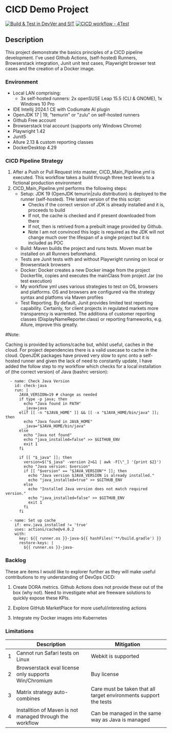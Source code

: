 # CICD Demo Project
[![Build & Test in DevVer and SIT](https://github.com/Moonbeam69/CICDDemo/actions/workflows/CICD_Main_Pipeline.yml/badge.svg)](https://github.com/Moonbeam69/CICDDemo/actions/workflows/CICD_Main_Pipeline.yml)
[![CICD workflow - 4Test](https://github.com/Moonbeam69/CICDDemo/actions/workflows/CICD_Main_Pipeline%20-4Test.yml/badge.svg)](https://github.com/Moonbeam69/CICDDemo/actions/workflows/CICD_Main_Pipeline%20-4Test.yml)

## Description

This project demonstrate the basics principles of a CICD pipeline development. I've used Github Actions, (self-hosted) Runners, Browserstack integration, Junit unit test cases, Playwright browser test cases and the creation of a Docker image.

### Environment
- Local LAN comprising:
  - 3x self-hosted runners: 2x openSUSE Leap 15.5 (CLI & GNOME), 1x Windows 10 Pro
- IDE Intellij 2024.1 CE with Codiumate AI plugin 
- OpenJDK 17 | 19, "temurin" or "zulu" on self-hosted runners
- Github Free account
- Browserstack trial account (supports only Windows Chrome)
- Playwright 1.42
- Junit5
- Allure 2.13 & custom reporting classes
- DockerDesktop 4.29 

 
### CICD Pipeline Strategy

1. After a Push or Pull Request into master, CICD_Main_Pipeline.yml is executed. This workflow takes a build through three test levels to a fictional production environment
3. CICD_Main_Pipeline.yml performs the following steps:
   - Setup: JDK 19 (OpenJDK temurin|zulu distribution) is deployed to the runner (self-hosted). THe latest version of the this script:
     - Checks if the correct version of JDK is already installed and it is, proceeds to build
     - If not, the cache is checked and if present downloaded from there
     - If not, then is retrived from a prebuilt image provided by Github.
     - Note I am not convinced this logic is required as the JDK will not change much over the lifespan of a single project but it is included as POC
   - Build: Maven builds the project and runs tests. Moven must be installed on all Runners beforehand. 
   - Tests are Junit tests with and without Playwright running on local or Browserstack browsers 
   - Docker: Docker creates a new Docker image from the project Dockerfile, copies and executes the mainClass from project Jar (no test execution)
   - My workflow yml uses various strategies to test on OS, browsers and platforms. OS and browsers are configured via the strategy syntax and platfoms via Maven profiles 
   - Test Reporting. By default, Junit provides limited test reporting capability. Certainly, for client projects in regulated markets more transparency is warrented. The additiona of
customer reporting classes (DisplayNameReporter.class) or reporting frameworks, e.g. Allure, improve this greatly.

#Note:

Caching is provided by actions/cache but, whilst useful, caches in the cloud. For project dependencies there is a valid usecase to cache in the cloud. OpenJDK packages 
have proved very slow to sync onto a self-hosted runner and given the lack of need to constantly update, I have added the follow step to my workflow which checks 
for a local installation of (the correct version) of Java (bashrc version):

      - name: Check Java Version
        id: check-java
        run: |
          JAVA_VERSION=19 # change as needed
          if type -p java; then
            echo "Java found in PATH"
            _java=java
          elif [[ -n "$JAVA_HOME" ]] && [[ -x "$JAVA_HOME/bin/java" ]]; then
            echo "Java found in JAVA_HOME"
            _java="$JAVA_HOME/bin/java"
          else
            echo "Java not found"
            echo "java_installed=false" >> $GITHUB_ENV
            exit 1
          fi
          
          if [[ "$_java" ]]; then
            version=$("$_java" -version 2>&1 | awk -F[\"_] '{print $2}')
            echo "Java version: $version"
            if [[ "$version" == "$JAVA_VERSION"* ]]; then
              echo "Java version $JAVA_VERSION is already installed."
              echo "java_installed=true" >> $GITHUB_ENV
            else
              echo "Installed Java version does not match required version."
              echo "java_installed=false" >> $GITHUB_ENV
              exit 1
            fi
          fi

      - name: Set up cache
        if: env.java_installed != 'true'
        uses: actions/cache@v4.0.2
        with:
          key: ${{ runner.os }}-java-${{ hashFiles('**/build.gradle') }}
          restore-keys: |
            ${{ runner.os }}-java-




### Backlog

These are items I would like to explorer further as they will make useful contributions to my understanding of DevOps CICD:

1. Create DORA metrics. Github Actions does not provide these out of the box (why not). Need to investigate what are freeware solutions to quickly expose these KPIs.

2. Explore GitHub MarketPlace for more useful/interesting actions

3. Integrate my Docker images into Kubernetes

### Limitations

|   | Description                                              | Mitigation                                                        |
|---|----------------------------------------------------------|-------------------------------------------------------------------|
| 1 | Cannot run Safari tests on Linux                         | Webkit is supported                                               |
| 2 | Browserstack eval license only supports Win/Chromium     | Buy license                                                       |
| 3 | Matrix strategy auto-combines                            | Care must be taken that all target environments support the tests |
| 4 | Installtion of Maven is not managed through the workflow | Can be managed in the same way as Java is managed                 |

